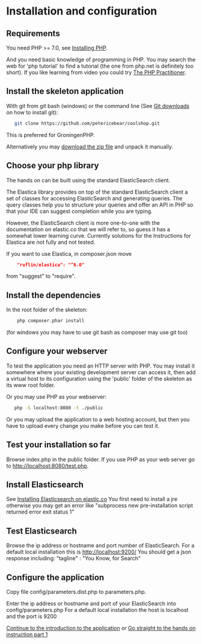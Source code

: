 Installation and configuration
==============================

Requirements
------------
You need PHP >= 7.0, see [Installing PHP](PHP.md).

And you need basic knowledge of programming in PHP. You may search the web for 'php tutorial' 
to find a tutorial (the one from php.net is definitely too short). If you like learning
from video you could try [The PHP Practitioner](https://laracasts.com/series/php-for-beginners).

Install the skeleton application
--------------------------------

With git from git bash (windows) or the command line (See [Git downloads](https://git-scm.com/downloads) on how to install git):
```bash
   git clone https://github.com/petericebear/coolshop.git
```
This is preferred for GroningenPHP. 

Alternatively you may [download the zip file](https://github.com/petericebear/coolshop/archive/master.zip) 
and unpack it manually.

Choose your php library 
-----------------------

The hands on can be built using the standard ElasticSearch client.

The Elastica library provides on top of the standard ElasticSearch client
a set of classes for accessing ElasticSearch and generating queries.
The query classes help you to structure your queries and offer an API 
in PHP so that your IDE can suggest completion while you are typing.

However, the ElasticSearch client is more one-to-one with the 
documentation on elastic.co that we will refer to, so guess it
has a somewhat lower learning curve. Currently solutions for
the Instructions for Elastica are not fully and not tested.

If you want to use Elastica, in composer.json move 
```json
    "ruflin/elastica": "^6.0"
```
from "suggest" to "require".

Install the dependencies
------------------------
In the root folder of the skeleton:
```bash
    php composer.phar install
```
(for windows you may have to use git bash as composer may use git too)

Configure your webserver
------------------------

To test the application you need an HTTP server with PHP. You may
install it somewhere where your existing development server can access it,
then add a virtual host to its configuration using the 'public' folder 
of the skeleton as its www root folder.

Or you may use PHP as your webserver:
```bash
   php -S localhost:8080 -t ./public
```

Or you may upload the application to a web hosting account, 
but then you have to upload every change 
you make before you can test it.

Test your installation so far
-----------------------------
Browse index.php in the public folder. If you use PHP as your web server
go to [http://localhost:8080/test.php](http://localhost:8080/test.php).

Install Elasticsearch
---------------------

See [Installing Elasticsearch on elastic.co](https://www.elastic.co/guide/en/elasticsearch/reference/current/install-elasticsearch.html)
You first need to install a jre otherwise you may get an error like 
"subprocess new pre-installation script returned error exit status 1"

Test Elasticsearch
------------------
Browse the ip address or hostname and port number of ElasticSearch.
For a default local installation this is [http://localhost:9200/](http://localhost:9200/)
You should get a json response including:
    "tagline" : "You Know, for Search"

Configure the application
-------------------------
Copy file config/parameters.dist.php to parameters.php.

Enter the ip address or hostname and port of your ElasticSearch
into config/parameters.php
For a default local installation the host is localhost and the port is 9200


[Continue to the introduction to the application](Application.md)
or [Go straight to the hands on instruction part 1](Instructions_1.md)